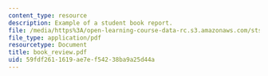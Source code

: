 ```yaml
---
content_type: resource
description: Example of a student book report.
file: /media/https%3A/open-learning-course-data-rc.s3.amazonaws.com/sts-471j-engineering-apollo-the-moon-project-as-a-complex-system-spring-2007/59fdf2611619ae7ef54238ba9a25d44a_book_review.pdf
file_type: application/pdf
resourcetype: Document
title: book_review.pdf
uid: 59fdf261-1619-ae7e-f542-38ba9a25d44a
---
```

